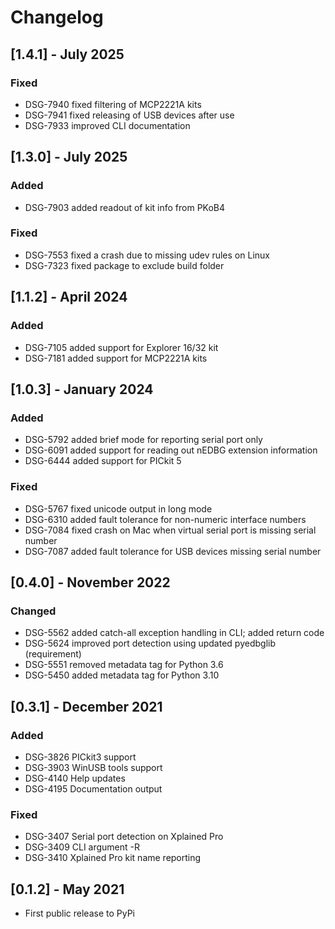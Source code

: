 # Changelog

## [1.4.1] - July 2025

### Fixed
- DSG-7940 fixed filtering of MCP2221A kits
- DSG-7941 fixed releasing of USB devices after use
- DSG-7933 improved CLI documentation

## [1.3.0] - July 2025

### Added
- DSG-7903 added readout of kit info from PKoB4

### Fixed
- DSG-7553 fixed a crash due to missing udev rules on Linux
- DSG-7323 fixed package to exclude build folder

## [1.1.2] - April 2024

### Added
- DSG-7105 added support for Explorer 16/32 kit
- DSG-7181 added support for MCP2221A kits

## [1.0.3] - January 2024

### Added
- DSG-5792 added brief mode for reporting serial port only
- DSG-6091 added support for reading out nEDBG extension information
- DSG-6444 added support for PICkit 5

### Fixed
- DSG-5767 fixed unicode output in long mode
- DSG-6310 added fault tolerance for non-numeric interface numbers
- DSG-7084 fixed crash on Mac when virtual serial port is missing serial number
- DSG-7087 added fault tolerance for USB devices missing serial number

## [0.4.0] - November 2022

### Changed
- DSG-5562 added catch-all exception handling in CLI; added return code
- DSG-5624 improved port detection using updated pyedbglib (requirement)
- DSG-5551 removed metadata tag for Python 3.6
- DSG-5450 added metadata tag for Python 3.10

## [0.3.1] - December 2021

### Added
- DSG-3826 PICkit3 support
- DSG-3903 WinUSB tools support
- DSG-4140 Help updates
- DSG-4195 Documentation output

### Fixed
- DSG-3407 Serial port detection on Xplained Pro
- DSG-3409 CLI argument -R
- DSG-3410 Xplained Pro kit name reporting

## [0.1.2] - May 2021
- First public release to PyPi
